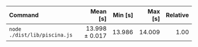 | Command | Mean [s] | Min [s] | Max [s] | Relative |
|:---|---:|---:|---:|---:|
| `node ./dist/lib/piscina.js` | 13.998 ± 0.017 | 13.986 | 14.009 | 1.00 |
